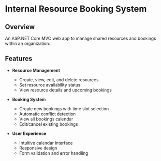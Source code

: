 # Internal Resource Booking System
## Overview
An ASP.NET Core MVC web app to manage shared resources and bookings within an organization.

## Features

- **Resource Management**
  - Create, view, edit, and delete resources
  - Set resource availability status
  - View resource details and upcoming bookings

- **Booking System**
  - Create new bookings with time slot selection
  - Automatic conflict detection
  - View all bookings calendar
  - Edit/cancel existing bookings

- **User Experience**
  - Intuitive calendar interface
  - Responsive design
  - Form validation and error handling
